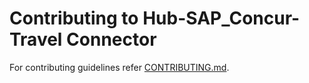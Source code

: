 # Contributing to Hub-SAP_Concur-Travel Connector

For contributing guidelines refer [CONTRIBUTING.md](https://github.com/vmware/connectors-workspace-one/blob/master/CONTRIBUTING.md).

